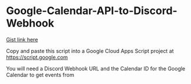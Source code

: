 # Google-Calendar-API-to-Discord-Webhook
[Gist link here](https://gist.github.com/DjMuffinTops/95aecdc07c9cbf4968cfe3037c7fa22a)

Copy and paste this script into a Google Cloud Apps Script project at https://script.google.com


You will need a Discord Webhook URL and the Calendar ID for the Google Calendar to get events from
